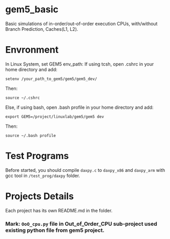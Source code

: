 # gem5_basic
Basic simulations of in-order/out-of-order execution CPUs, with/without Branch Prediction, Caches(L1, L2).

# Envronment
In Linux System, set GEM5 env_path:
If using tcsh, open .cshrc in your home directory and add:
```
setenv /your_path_to_gem5/gem5/gem5_dev/
```
Then:
```
source ~/.cshrc
```
Else, if using bash, open .bash profile in your home directory and add:
```
export GEM5=/project/linuxlab/gem5/gem5 dev
```
Then:
```
source ~/.bash profile
```

# Test Programs
Before started, you should compile `daxpy.c` to `daxpy_x86` and `daxpy_arm` with gcc tool in `/test_prog/daxpy` folder.
# Projects Details
Each project has its own README.md in the folder.

### Mark: `OoO_cpu.py` file in Out_of_Order_CPU sub-project used existing python file from gem5 project.
